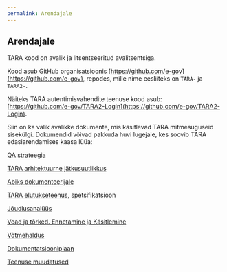```yaml
---
permalink: Arendajale
---
```


## Arendajale

TARA kood on avalik ja litsentseeritud avalitsentsiga.

Kood asub GitHub organisatsioonis [https://github.com/e-gov](https://github.com/e-gov), repodes, mille nime eesliiteks on `TARA-` ja `TARA2-`.

Näiteks TARA autentimisvahendite teenuse kood asub: [https://github.com/e-gov/TARA2-Login](https://github.com/e-gov/TARA2-Login).

Siin on ka valik avalikke dokumente, mis käsitlevad TARA mitmesuguseid sisekülgi. Dokumendid võivad pakkuda huvi lugejale, kes soovib TARA edasiarendamises kaasa lüüa:

[QA strateegia](QaStrateegia)

[TARA arhitektuurne jätkusuutlikkus](Jatkusuutlikkus)<br>

[Abiks dokumenteerijale](Dokuabi)

[TARA elutukseteenus](Elutukse), spetsifikatsioon<br>

[Jõudlusanalüüs](Joudlus)<br>

[Vead ja tõrked. Ennetamine ja Käsitlemine](Veakasitlus)<br>

[Võtmehaldus](Votmehaldus)<br>

[Dokumentatsiooniplaan](Dok-plaan)

[Teenuse muudatused](Muutmine)
